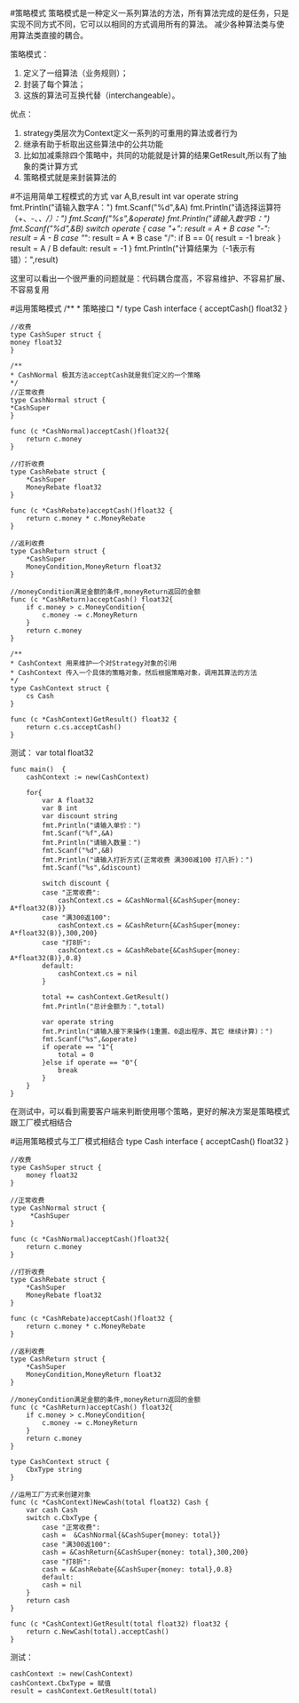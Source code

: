 #策略模式
策略模式是一种定义一系列算法的方法，所有算法完成的是任务，只是实现不同方式不同，它可以以相同的方式调用所有的算法。
减少各种算法类与使用算法类直接的耦合。

策略模式：
1. 定义了一组算法（业务规则）；
2. 封装了每个算法；
3. 这族的算法可互换代替（interchangeable）。

优点：
1. strategy类层次为Context定义一系列的可重用的算法或者行为
2. 继承有助于析取出这些算法中的公共功能
3. 比如加减乘除四个策略中，共同的功能就是计算的结果GetResult,所以有了抽象的类计算方式
4. 策略模式就是来封装算法的

#不运用简单工程模式的方式
    var A,B,result int
	var operate string
	fmt.Println("请输入数字A：")
	fmt.Scanf("%d",&A)
	fmt.Println("请选择运算符（+、-、*、/）：")
	fmt.Scanf("%s",&operate)
	fmt.Println("请输入数字B：")
	fmt.Scanf("%d",&B)
	switch operate {
	case "+":
		result = A + B
	case "-":
		result = A - B
	case "*":
		result = A * B
	case "/":
		if B == 0{
			result = -1
			break
		}
		result = A / B
	default:
		result = -1
	}
	fmt.Println("计算结果为（-1表示有错）：",result)

这里可以看出一个很严重的问题就是：代码耦合度高，不容易维护、不容易扩展、不容易复用

#运用策略模式
    /**
    * 策略接口
     */
    type Cash interface {
    acceptCash() float32
    }

    //收费
    type CashSuper struct {
    money float32
    }

    /**
    * CashNormal 极其方法acceptCash就是我们定义的一个策略
    */
    //正常收费
    type CashNormal struct {
    *CashSuper
    }

    func (c *CashNormal)acceptCash()float32{
        return c.money
    }

    //打折收费
    type CashRebate struct {
        *CashSuper
        MoneyRebate float32
    }

    func (c *CashRebate)acceptCash()float32 {
        return c.money * c.MoneyRebate
    }

    //返利收费
    type CashReturn struct {
        *CashSuper
        MoneyCondition,MoneyReturn float32
    }

    //moneyCondition满足金额的条件,moneyReturn返回的金额
    func (c *CashReturn)acceptCash() float32{
        if c.money > c.MoneyCondition{
            c.money -= c.MoneyReturn
        }
        return c.money
    }

    /**
    * CashContext 用来维护一个对Strategy对象的引用
    * CashContext 传入一个具体的策略对象，然后根据策略对象，调用其算法的方法
    */
    type CashContext struct {
        cs Cash
    }

    func (c *CashContext)GetResult() float32 {
        return c.cs.acceptCash()
    }
测试：
    var total float32
    
    func main()  {
        cashContext := new(CashContext)

        for{
            var A float32
            var B int
            var discount string
            fmt.Println("请输入单价：")
            fmt.Scanf("%f",&A)
            fmt.Println("请输入数量：")
            fmt.Scanf("%d",&B)
            fmt.Println("请输入打折方式(正常收费 满300减100 打八折)：")
            fmt.Scanf("%s",&discount)
    
            switch discount {
            case "正常收费":
                cashContext.cs = &CashNormal{&CashSuper{money: A*float32(B)}}
            case "满300返100":
                cashContext.cs = &CashReturn{&CashSuper{money: A*float32(B)},300,200}
            case "打8折":
                cashContext.cs = &CashRebate{&CashSuper{money: A*float32(B)},0.8}
            default:
                cashContext.cs = nil
            }
    
            total += cashContext.GetResult()
            fmt.Println("总计金额为：",total)
    
            var operate string
            fmt.Println("请输入接下来操作(1重置、0退出程序、其它 继续计算)：")
            fmt.Scanf("%s",&operate)
            if operate == "1"{
                total = 0
            }else if operate == "0"{
                break
            }
        }
    }
在测试中，可以看到需要客户端来判断使用哪个策略，更好的解决方案是策略模式跟工厂模式相结合

#运用策略模式与工厂模式相结合
    type Cash interface {
	    acceptCash() float32
    }

    //收费
    type CashSuper struct {
        money float32
    }
    
    //正常收费
    type CashNormal struct {
         *CashSuper
    }
    
    func (c *CashNormal)acceptCash()float32{
        return c.money
    }
    
    //打折收费
    type CashRebate struct {
        *CashSuper
        MoneyRebate float32
    }
    
    func (c *CashRebate)acceptCash()float32 {
        return c.money * c.MoneyRebate
    }
    
    //返利收费
    type CashReturn struct {
        *CashSuper
        MoneyCondition,MoneyReturn float32
    }
    
    //moneyCondition满足金额的条件,moneyReturn返回的金额
    func (c *CashReturn)acceptCash() float32{
        if c.money > c.MoneyCondition{
            c.money -= c.MoneyReturn
        }
        return c.money
    }
    
    type CashContext struct {
        CbxType string
    }
    
    //运用工厂方式来创建对象
    func (c *CashContext)NewCash(total float32) Cash {
        var cash Cash
        switch c.CbxType {
            case "正常收费":
            cash =  &CashNormal{&CashSuper{money: total}}
            case "满300返100":
            cash = &CashReturn{&CashSuper{money: total},300,200}
            case "打8折":
            cash = &CashRebate{&CashSuper{money: total},0.8}
            default:
            cash = nil
        }
        return cash
    }
    
    func (c *CashContext)GetResult(total float32) float32 {
        return c.NewCash(total).acceptCash()
    }
    
测试：

    cashContext := new(CashContext)
    cashContext.CbxType = 赋值
    result = cashContext.GetResult(total)




